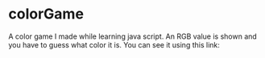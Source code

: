 # colorGame
A color game I made while learning java script.
An RGB value is shown and you have to guess what color it is.
You can see it using this link: 
